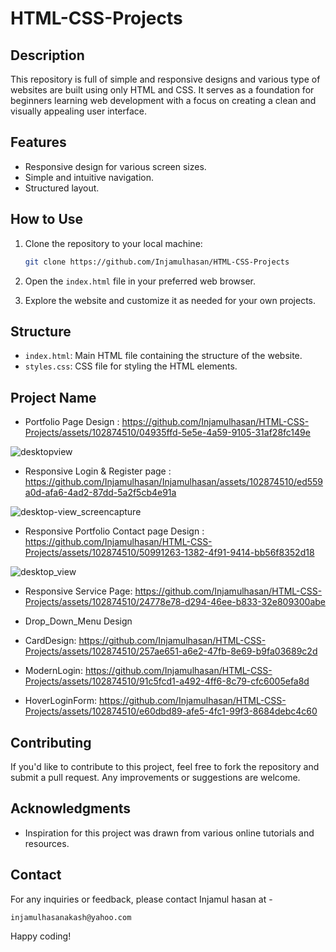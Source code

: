 # HTML-CSS-Projects

## Description

This repository is full of simple and responsive designs and various type of websites are built using only HTML and CSS. It serves as a foundation for beginners learning web development with a focus on creating a clean and visually appealing user interface.

## Features

- Responsive design for various screen sizes.
- Simple and intuitive navigation.
- Structured layout.

## How to Use

1. Clone the repository to your local machine:

   ```bash
   git clone https://github.com/Injamulhasan/HTML-CSS-Projects
   ```

2. Open the `index.html` file in your preferred web browser.

3. Explore the website and customize it as needed for your own projects.

## Structure

- `index.html`: Main HTML file containing the structure of the website.
- `styles.css`: CSS file for styling the HTML elements.

## Project Name

- Portfolio Page Design : https://github.com/Injamulhasan/HTML-CSS-Projects/assets/102874510/04935ffd-5e5e-4a59-9105-31af28fc149e

![desktopview](https://github.com/Injamulhasan/HTML-CSS-Projects/assets/102874510/e4796135-fc97-4672-ae2b-d7455ccc744b)

- Responsive Login & Register page : https://github.com/Injamulhasan/Injamulhasan/assets/102874510/ed559a0d-afa6-4ad2-87dd-5a2f5cb4e91a

![desktop-view_screencapture](https://github.com/Injamulhasan/Injamulhasan/assets/102874510/f3437cd5-01b3-498b-8cd1-e180b725d5ad)

- Responsive Portfolio Contact page Design : https://github.com/Injamulhasan/HTML-CSS-Projects/assets/102874510/50991263-1382-4f91-9414-bb56f8352d18

![desktop_view](https://github.com/Injamulhasan/HTML-CSS-Projects/assets/102874510/9c7cf2e8-76d6-4cf7-9f95-b8130c76c182)

- Responsive Service Page: https://github.com/Injamulhasan/HTML-CSS-Projects/assets/102874510/24778e78-d294-46ee-b833-32e809300abe

- Drop_Down_Menu Design

- CardDesign: https://github.com/Injamulhasan/HTML-CSS-Projects/assets/102874510/257ae651-a6e2-47fb-8e69-b9fa03689c2d

- ModernLogin: https://github.com/Injamulhasan/HTML-CSS-Projects/assets/102874510/91c5fcd1-a492-4ff6-8c79-cfc6005efa8d

- HoverLoginForm: https://github.com/Injamulhasan/HTML-CSS-Projects/assets/102874510/e60dbd89-afe5-4fc1-99f3-8684debc4c60

## Contributing

If you'd like to contribute to this project, feel free to fork the repository and submit a pull request. Any improvements or suggestions are welcome.

## Acknowledgments

- Inspiration for this project was drawn from various online tutorials and resources.

## Contact

For any inquiries or feedback, please contact Injamul hasan at -

```
injamulhasanakash@yahoo.com
```

Happy coding!

